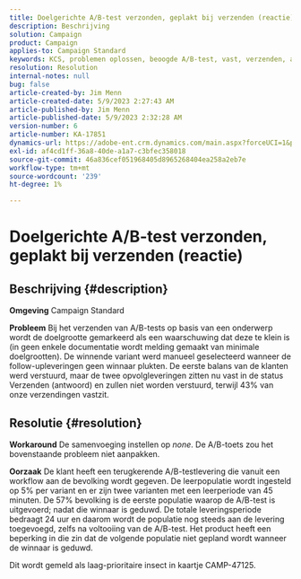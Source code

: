 ```yaml
---
title: Doelgerichte A/B-test verzonden, geplakt bij verzenden (reactie)
description: Beschrijving
solution: Campaign
product: Campaign
applies-to: Campaign Standard
keywords: KCS, problemen oplossen, beoogde A/B-test, vast, verzenden, antwoorden, Adobe Campaign Standard, ACS
resolution: Resolution
internal-notes: null
bug: false
article-created-by: Jim Menn
article-created-date: 5/9/2023 2:27:43 AM
article-published-by: Jim Menn
article-published-date: 5/9/2023 2:32:28 AM
version-number: 6
article-number: KA-17851
dynamics-url: https://adobe-ent.crm.dynamics.com/main.aspx?forceUCI=1&pagetype=entityrecord&etn=knowledgearticle&id=b483a80e-11ee-ed11-8849-6045bd006c82
exl-id: af4cd1ff-36a8-40de-a1a7-c3bfec358018
source-git-commit: 46a836cef051968405d8965268404ea258a2eb7e
workflow-type: tm+mt
source-wordcount: '239'
ht-degree: 1%

---
```


# Doelgerichte A/B-test verzonden, geplakt bij verzenden (reactie)

## Beschrijving {#description}


<b>Omgeving</b>
Campaign Standard

<b>Probleem</b>
Bij het verzenden van A/B-tests op basis van een onderwerp wordt de doelgrootte gemarkeerd als een waarschuwing dat deze te klein is (in geen enkele documentatie wordt melding gemaakt van minimale doelgrootten).
De winnende variant werd manueel geselecteerd wanneer de follow-upleveringen geen winnaar plukten.
De eerste balans van de klanten werd verstuurd, maar de twee opvolgleveringen zitten nu vast in de status Verzenden (antwoord) en zullen niet worden verstuurd, terwijl 43% van onze verzendingen vastzit.


## Resolutie {#resolution}


<b>Workaround</b>
De samenvoeging instellen op *none*.
De A/B-toets zou het bovenstaande probleem niet aanpakken.

<b>Oorzaak</b>
De klant heeft een terugkerende A/B-testlevering die vanuit een workflow aan de bevolking wordt gegeven.
De leerpopulatie wordt ingesteld op 5% per variant en er zijn twee varianten met een leerperiode van 45 minuten.
De 57% bevolking is de eerste populatie waarop de A/B-test is uitgevoerd; nadat die winnaar is geduwd.
De totale leveringsperiode bedraagt 24 uur en daarom wordt de populatie nog steeds aan de levering toegevoegd, zelfs na voltooiing van de A/B-test.
Het product heeft een beperking in die zin dat de volgende populatie niet gepland wordt wanneer de winnaar is geduwd.

Dit wordt gemeld als laag-prioritaire insect in kaartje CAMP-47125.
